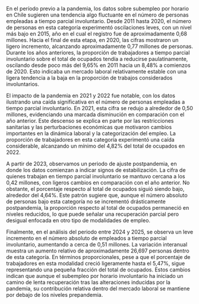 En el período previo a la pandemia, los datos sobre subempleo por horario en Chile sugieren una tendencia algo fluctuante en el número de personas empleadas a tiempo parcial involuntario. Desde 2011 hasta 2020, el número de personas en esta categoría experimentó oscilaciones leves, con un nivel más bajo en 2015, año en el cual el registro fue de aproximadamente 0,68 millones. Hacia el final de esta etapa, en 2020, las cifras mostraron un ligero incremento, alcanzando aproximadamente 0,77 millones de personas. Durante los años anteriores, la proporción de trabajadores a tiempo parcial involuntario sobre el total de ocupados tendía a reducirse paulatinamente, oscilando desde poco más del 9,65% en 2011 hacia un 8,48% a comienzos de 2020. Esto indicaba un mercado laboral relativamente estable con una ligera tendencia a la baja en la proporción de trabajos considerados involuntarios.

El impacto de la pandemia en 2021 y 2022 fue notable, con los datos ilustrando una caída significativa en el número de personas empleadas a tiempo parcial involuntario. En 2021, esta cifra se redujo a alrededor de 0,50 millones, evidenciando una marcada disminución en comparación con el año anterior. Este descenso se explica en parte por las restricciones sanitarias y las perturbaciones económicas que motivaron cambios importantes en la dinámica laboral y la categorización del empleo. La proporción de trabajadores en esta categoría experimentó una caída considerable, alcanzando un mínimo del 4,82% del total de ocupados en 2022.

A partir de 2023, observamos un periodo de ajuste postpandemia, en donde los datos comienzan a indicar signos de estabilización. La cifra de quienes trabajan en tiempo parcial involuntario se mantuvo cercana a los 0,42 millones, con ligeros cambios en comparación con el año anterior. No obstante, el porcentaje respecto al total de ocupados siguió siendo bajo, alrededor del 4,64%. Este patrón sugiere que, aunque el número absoluto de personas bajo esta categoría no se incrementó drásticamente postpandemia, la proporción respecto al total de ocupados permaneció en niveles reducidos, lo que puede señalar una recuperación parcial pero desigual enfocada en otro tipo de modalidades de empleo.

Finalmente, en el análisis del periodo entre 2024 y 2025, se observa un leve incremento en el número absoluto de empleados a tiempo parcial involuntario, aumentando a cerca de 0,51 millones. La variación interanual muestra un aumento relativo de aproximadamente 26,697 personas dentro de esta categoría. En términos proporcionales, pese a que el porcentaje de trabajadores en esta modalidad creció ligeramente hasta el 5,47%, sigue representando una pequeña fracción del total de ocupados. Estos cambios indican que aunque el subempleo por horario involuntario ha iniciado un camino de lenta recuperación tras las alteraciones inducidas por la pandemia, su contribución relativa dentro del mercado laboral se mantiene por debajo de los niveles prepandemia.
